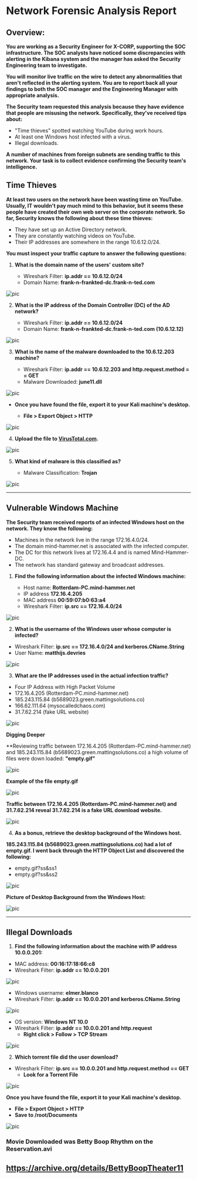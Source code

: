 # Network Forensic Analysis Report

## Overview:

**You are working as a Security Engineer for X-CORP, supporting the SOC infrastructure. The SOC analysts have noticed some discrepancies with alerting in the Kibana system and the manager has asked the Security Engineering team to investigate.**

**You will monitor live traffic on the wire to detect any abnormalities that aren't reflected in the alerting system. You are to report back all your findings to both the SOC manager and the Engineering Manager with appropriate analysis.**

**The Security team requested this analysis because they have evidence that people are misusing the network. Specifically, they've received tips about:**

* "Time thieves" spotted watching YouTube during work hours.
* At least one Windows host infected with a virus.
* Illegal downloads.

**A number of machines from foreign subnets are sending traffic to this network. Your task is to collect evidence confirming the Security team's intelligence.**

## Time Thieves 

**At least two users on the network have been wasting time on YouTube. Usually, IT wouldn't pay much mind to this behavior, but it seems these people have created their own web server on the corporate network. So far, Security knows the following about these time thieves:**

* They have set up an Active Directory network.
* They are constantly watching videos on YouTube.
* Their IP addresses are somewhere in the range 10.6.12.0/24.

**You must inspect your traffic capture to answer the following questions:**

1. **What is the domain name of the users' custom site?**

    * Wireshark Filter: **ip.addr == 10.6.12.0/24**
    * Domain Name: **frank-n-frankted-dc.frank-n-ted.com**

![pic](https://github.com/ChristinaMarie256/U_of_M-CyberSecurityBootcamp/blob/main/24-Final_Project/Images/network_pic1.PNG) 

2. **What is the IP address of the Domain Controller (DC) of the AD network?**

    * Wireshark Filter: **ip.addr == 10.6.12.0/24**
    * Domain Name: **frank-n-frankted-dc.frank-n-ted.com (10.6.12.12)**

![pic](https://github.com/ChristinaMarie256/U_of_M-CyberSecurityBootcamp/blob/main/24-Final_Project/Images/network_pic2.PNG)

3. **What is the name of the malware downloaded to the 10.6.12.203 machine?**

    * Wireshark Filter: **ip.addr == 10.6.12.203 and http.request.method = = GET**
    * Malware Downloaded: **june11.dll**

![pic](https://github.com/ChristinaMarie256/U_of_M-CyberSecurityBootcamp/blob/main/24-Final_Project/Images/network_pic3.PNG)

- **Once you have found the file, export it to your Kali machine's desktop.**

    * **File > Export Object > HTTP**

![pic](https://github.com/ChristinaMarie256/U_of_M-CyberSecurityBootcamp/blob/main/24-Final_Project/Images/network_pic4.PNG) 

4. **Upload the file to [VirusTotal.com](https://www.virustotal.com/gui/).** 


![pic](https://github.com/ChristinaMarie256/U_of_M-CyberSecurityBootcamp/blob/main/24-Final_Project/Images/network_pic5.PNG) 

5. **What kind of malware is this classified as?**

    * Malware Classification: **Trojan** 

![pic](https://github.com/ChristinaMarie256/U_of_M-CyberSecurityBootcamp/blob/main/24-Final_Project/Images/network_pic6.PNG) 

---

## Vulnerable Windows Machine

**The Security team received reports of an infected Windows host on the network. They know the following:**

* Machines in the network live in the range 172.16.4.0/24.
* The domain mind-hammer.net is associated with the infected computer.
* The DC for this network lives at 172.16.4.4 and is named Mind-Hammer-DC.
* The network has standard gateway and broadcast addresses.

1. **Find the following information about the infected Windows machine:**

    - Host name: **Rotterdam-PC.mind-hammer.net**
    - IP address **172.16.4.205** 
    - MAC address **00:59:07:b0:63:a4**
    - Wireshark Filter: **ip.src == 172.16.4.0/24**

![pic](https://github.com/ChristinaMarie256/U_of_M-CyberSecurityBootcamp/blob/main/24-Final_Project/Images/network_pic7.PNG)
    
2. **What is the username of the Windows user whose computer is infected?**

- Wireshark Filter: **ip.src == 172.16.4.0/24 and kerberos.CName.String**
- User Name: **matthijs.devries**

![pic](https://github.com/ChristinaMarie256/U_of_M-CyberSecurityBootcamp/blob/main/24-Final_Project/Images/network_pic8.PNG)

3. **What are the IP addresses used in the actual infection traffic?**

* Four IP Address with High Packet Volume
* 172.16.4.205 (Rotterdam-PC.mind-hammer.net)
* 185.243.115.84 (b5689023.green.mattingsolutions.co)
* 166.62.111.64 (mysocalledchaos.com)
* 31.7.62.214 (fake URL website)


![pic](https://github.com/ChristinaMarie256/U_of_M-CyberSecurityBootcamp/blob/main/24-Final_Project/Images/network_pic9.PNG)

**Digging Deeper**

**Reviewing traffic between 172.16.4.205 (Rotterdam-PC.mind-hammer.net) and 185.243.115.84 (b5689023.green.mattingsolutions.co) a high volume of files were down loaded: **"empty.gif"**

![pic](https://github.com/ChristinaMarie256/U_of_M-CyberSecurityBootcamp/blob/main/24-Final_Project/Images/network_pic10.PNG) 

**Example of the file empty.gif**

![pic](https://github.com/ChristinaMarie256/U_of_M-CyberSecurityBootcamp/blob/main/24-Final_Project/Images/network_pic11.PNG) 

**Traffic between 172.16.4.205 (Rotterdam-PC.mind-hammer.net) and 31.7.62.214 reveal 31.7.62.214 is a fake URL download website.**

![pic](https://github.com/ChristinaMarie256/U_of_M-CyberSecurityBootcamp/blob/main/24-Final_Project/Images/network_pic12.PNG) 

4. **As a bonus, retrieve the desktop background of the Windows host.**

**185.243.115.84 (b5689023.green.mattingsolutions.co) had a lot of empty.gif. I went back through the HTTP Object List and discovered the following:**

* empty.gif?ss&ss1
* empty.gif?ss&ss2

![pic](https://github.com/ChristinaMarie256/U_of_M-CyberSecurityBootcamp/blob/main/24-Final_Project/Images/network_pic14.PNG) 

**Picture of Desktop Background from the Windows Host:** 

![pic](https://github.com/ChristinaMarie256/U_of_M-CyberSecurityBootcamp/blob/main/24-Final_Project/Images/network_pic15.PNG)  

---

## Illegal Downloads

1. **Find the following information about the machine with IP address 10.0.0.201:**

- MAC address: **00:16:17:18:66:c8**
- Wireshark Filter: **ip.addr == 10.0.0.201**

![pic](https://github.com/ChristinaMarie256/U_of_M-CyberSecurityBootcamp/blob/main/24-Final_Project/Images/network_pic16.PNG) 

- Windows username: **elmer.blanco**
- Wireshark Filter: **ip.addr == 10.0.0.201 and kerberos.CName.String**

![pic](IMAGE/net/17.PNG) 

- OS version: **Windows NT 10.0**
- Wireshark Filter: **ip.addr == 10.0.0.201 and http.request**
    - **Right click > Follow > TCP Stream**

![pic](IMAGE/net/18.PNG) 

2. **Which torrent file did the user download?**

- Wireshark Filter: **ip.src == 10.0.0.201 and http.request.method == GET**
    - **Look for a Torrent File** 

![pic](IMAGE/net/19.PNG)  

**Once you have found the file, export it to your Kali machine's desktop.**

* **File > Export Object > HTTP**
* **Save to /root/Documents**

![pic](IMAGE/net/20.PNG) 

### Movie Downloaded was Betty Boop Rhythm on the Reservation.avi

## https://archive.org/details/BettyBoopTheater11

